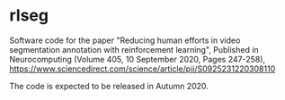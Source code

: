 # rlseg

Software code for the paper "Reducing human efforts in video segmentation annotation with reinforcement learning", Published in Neurocomputing (Volume 405, 10 September 2020, Pages 247-258), <https://www.sciencedirect.com/science/article/pii/S0925231220308110>

The code is expected to be released in Autumn 2020.
